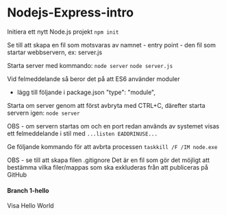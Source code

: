 # Nodejs-Express-intro

Initiera ett nytt Node.js projekt
`npm init`

Se till att skapa en fil som motsvaras av namnet - entry point - den fil som startar webbservern, ex:
server.js

Starta server med kommando:
`node server`
`node server.js`

Vid felmeddelande så beror det på att ES6 använder moduler
- lägg till följande i package.json
"type": "module",

Starta om server genom att först avbryta med CTRL+C, därefter starta servern igen: 
`node server`

OBS - om servern startas om och en port redan används av systemet visas ett felmeddelande i stil med
`...listen EADDRINUSE...` 

Ge följande kommando för att avbrta processen
`taskkill /F /IM node.exe`

OBS - se till att skapa filen .gitignore
Det är en fil som gör det möjligt att bestämma vilka filer/mappas som ska exkluderas från att publiceras på GitHub

#### Branch 1-hello
Visa Hello World
